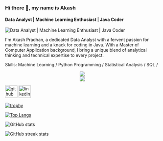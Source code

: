 ### Hi there 👋, my name is Akash
#### Data Analyst | Machine Learning Enthusiast | Java Coder
![Data Analyst | Machine Learning Enthusiast | Java Coder](https://media.licdn.com/dms/image/D5616AQFulTVgmfgydA/profile-displaybackgroundimage-shrink_350_1400/0/1708126516116?e=1713398400&v=beta&t=TbAHIn008IghflDAtSh-zIcfpb0EI-HYB4dR-AuCp9A)

 I'm Akash Pradhan, a dedicated Data Analyst with a fervent passion for machine learning and a knack for coding in Java. With a Master of Computer Application background, I bring a unique blend of analytical thinking and technical expertise to every project.

Skills: Machine Learning / Python Programming / Statistical Analysis / SQL  / 

<div align="center">
<a href="https://skillicons.dev">
<img src="https://skillicons.dev/icons?i=github,python,pandas, express,firebase,mongodb,c, java" /><br>
<img src="https://skillicons.dev/icons?i=react,r,bootstrap,mui,mysql,flask,html,css, vscode, figma, git" />
</a>
</div>


[<img src='https://cdn.jsdelivr.net/npm/simple-icons@3.0.1/icons/github.svg' alt='github' height='40'>](https://github.com/Akash-212)  [<img src='https://cdn.jsdelivr.net/npm/simple-icons@3.0.1/icons/linkedin.svg' alt='linkedin' height='40'>](https://www.linkedin.com/in/https://www.linkedin.com/in/akash212//)  

[![trophy](https://github-profile-trophy.vercel.app/?username=Akash-212)](https://github.com/ryo-ma/github-profile-trophy)

[![Top Langs](https://github-readme-stats.vercel.app/api/top-langs/?username=Akash-212)](https://github.com/anuraghazra/github-readme-stats)

![GitHub stats](https://github-readme-stats.vercel.app/api?username=Akash-212&show_icons=true)  

![GitHub streak stats](https://streak-stats.demolab.com/?user=Akash-212)  

